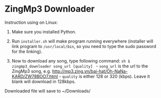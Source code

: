 # ZingMp3 Downloader
Instruction using on Linux:
  1. Make sure you installed Python.

  2. Run `installer.sh` will make program running everywhere (installer will link program to `/usr/local/bin`, so you need to type the sudo password for the linking).
  
  3. Now to download any song, type following command:
    ```sh
    $ zingmp3_downloader song_url [quality]
    ```
    - `song_url` is the url to the ZingMp3 song, e.g. http://mp3.zing.vn/bai-hat/Oh-NaNa-KARD/ZW78BOO7.html
    - `quality` is either 128 or 320 (kbps). Leave it blank will download in 128kbps.
  
  Downloaded file will save to ~/Downloads/
